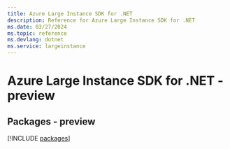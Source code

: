 ```yaml
---
title: Azure Large Instance SDK for .NET
description: Reference for Azure Large Instance SDK for .NET
ms.date: 03/27/2024
ms.topic: reference
ms.devlang: dotnet
ms.service: largeinstance
---
```

# Azure Large Instance SDK for .NET - preview
## Packages - preview
[!INCLUDE [packages](large-instance-index.md)]